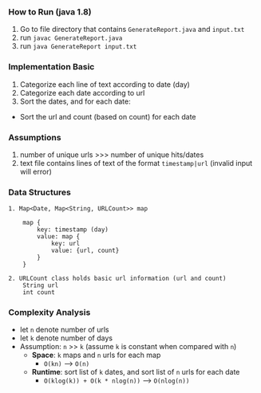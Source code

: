 ### How to Run (java 1.8)
1. Go to file directory that contains `GenerateReport.java` and `input.txt`
2. run `javac GenerateReport.java`
3. run `java GenerateReport input.txt`


### Implementation Basic

1. Categorize each line of text according to date (day)
2. Categorize each date according to url
3. Sort the dates, and for each date:
- Sort the url and count (based on count) for each date

### Assumptions
1. number of unique urls >>> number of unique hits/dates
2. text file contains lines of text of the format `timestamp|url` (invalid input will error)

### Data Structures

    1. Map<Date, Map<String, URLCount>> map

        map {
            key: timestamp (day)
            value: map {
                key: url
                value: {url, count}
            }
        }

    2. URLCount class holds basic url information (url and count)
        String url
        int count

### Complexity Analysis  
- let `n` denote number of urls  
- let `k` denote number of days  
- Assumption: `n` >> `k` (assume `k` is constant when compared with `n`)  
  - **Space**: `k` maps and `n` urls for each map
    - `O(kn)` --> `O(n)`
  - **Runtime**: sort list of `k` dates, and sort list of `n` urls for each date
    - `O(klog(k)) + O(k * nlog(n))` --> `O(nlog(n))`
    

